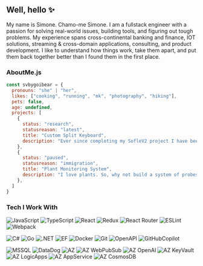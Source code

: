 ## Well, hello ✨
My name is Simone. Chamo-me Simone. I am a fullstack engineer with a passion for solving real-world issues, building tools, and figuring out tough problems. My experience spans cross-continental banking and finance, IOT solutions, streaming & cross-domain applications, consulting, and product development. I like to understand how things work, take them apart, and put them back together better than I found them in the first place.

### AboutMe.js
```js
const svbygoibear = {
  pronouns: "she" | "her",
  likes: ["cooking", "running", "mk", "photography", "hiking"],
  pets: false,
  age: undefined,
  projects: [
    {
      status: "research",
      statusreason: "latest",
      title: "Custom Split Keyboard",
      description: "Ever since completing my SofleV2 project I have been thinking... What if I design my own? This is that. Designing my own PCB, creating my own case, and sharing it with everyone with small hands."
    },
    {
      status: "paused",
      statusreason: "immigration",
      title: "Plant Monitoring System",
      description: "I love plants. So, why not build a system of probes and cameras, plug them into wireless Raspberry Pis, and feed that info into one place? YES!"
    },
  ]
}
```

### Tech I Work With
![JavaScript](https://img.shields.io/badge/JavaScript-F7DF1E?style=for-the-badge&logo=javascript&logoColor=black)
![TypeScript](https://img.shields.io/badge/TypeScript-007ACC?style=for-the-badge&logo=typescript&logoColor=white)
![React](https://img.shields.io/badge/react-%2320232a.svg?style=for-the-badge&logo=react)
![Redux](https://img.shields.io/badge/Redux-593D88?style=for-the-badge&logo=redux&logoColor=white)
![React Router](https://img.shields.io/badge/React_Router-CA4245?style=for-the-badge&logo=react-router&logoColor=white)
![ESLint](https://img.shields.io/badge/ESLint-4B3263?style=for-the-badge&logo=eslint&logoColor=white)
![Webpack](https://img.shields.io/static/v1?style=for-the-badge&message=Webpack&color=222222&logo=Webpack&logoColor=8DD6F9&label=)

![C#](https://img.shields.io/badge/c%23-%23239120.svg?style=for-the-badge&logo=c-sharp)
![Go](https://img.shields.io/badge/go-%2300ADD8.svg?style=for-the-badge&logo=go&logoColor=white)
![.NET](https://img.shields.io/static/v1?style=for-the-badge&message=.NET&color=512BD4&logo=.NET&logoColor=FFFFFF&label=)
![EF](https://img.shields.io/badge/Entity%20Framework-JDF12?style=for-the-badge&logoColor=white&color=dd344c)
![Docker](https://img.shields.io/badge/docker-%230db7ed.svg?style=for-the-badge&logo=docker&logoColor=white)
![Git](https://img.shields.io/badge/Git-GI234?style=for-the-badge&logo=Git&logoColor=white&color=%23F05032)
![OpenAPI](https://img.shields.io/badge/OpenAPI-OAI98?style=for-the-badge&logo=OpenAPI%20Initiative&logoColor=white&color=%236BA539)
![GitHubCopilot](https://img.shields.io/badge/GitHub%20Copilot-CO892?style=for-the-badge&logo=GitHub%20Copilot&logoColor=white&color=%23000000)

![MSSQL](https://img.shields.io/badge/MSSQL-JDF2?style=for-the-badge&logo=MySQL&logoColor=white)
![DataDog](https://img.shields.io/badge/Data%20Dog-JE11?style=for-the-badge&logo=Datadog&logoColor=white&color=632Ca6)
![AZ](https://img.shields.io/badge/Azure-JE22?style=for-the-badge&logoColor=white&color=0178d4)
![AZ WebPubSub](https://img.shields.io/badge/Azure-Web%20PubSub-JEE3?style=for-the-badge&logoColor=white&color=1eb4d4)
![AZ OpenAI](https://img.shields.io/badge/Azure-OpenAI-JE12?style=for-the-badge&logo=OpenAI&logoColor=white&color=ff9e0f)
![AZ KeyVault](https://img.shields.io/badge/Azure-Key%20Vault-JE13?style=for-the-badge&logoColor=white&color=006600)
![AZ LogicApps](https://img.shields.io/badge/Azure-Logic%20App-JE14?style=for-the-badge&logoColor=white&color=EF2D5E)
![AZ AppService](https://img.shields.io/badge/Azure-App%20Service-AZ892?style=for-the-badge&logoColor=white&color=%230178d4)
![AZ CosmosDB](https://img.shields.io/badge/Azure-Cosmos%20DB-AZ892?style=for-the-badge&logoColor=white&color=%235ae9f7)









